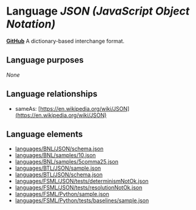 # Language _JSON (JavaScript Object Notation)_
**[GitHub](https://github.com/softlang/yas/blob/master/JSON)**
A dictionary-based interchange format.

## Language purposes
_None_

## Language relationships
* sameAs: [https://en.wikipedia.org/wiki/JSON](https://en.wikipedia.org/wiki/JSON)

## Language elements
* [languages/BNL/JSON/schema.json](../../languages/BNL/JSON/schema.json)
* [languages/BNL/samples/10.json](../../languages/BNL/samples/10.json)
* [languages/BNL/samples/5comma25.json](../../languages/BNL/samples/5comma25.json)
* [languages/BTL/JSON/sample.json](../../languages/BTL/JSON/sample.json)
* [languages/BTL/JSON/schema.json](../../languages/BTL/JSON/schema.json)
* [languages/FSML/JSON/tests/determinismNotOk.json](../../languages/FSML/JSON/tests/determinismNotOk.json)
* [languages/FSML/JSON/tests/resolutionNotOk.json](../../languages/FSML/JSON/tests/resolutionNotOk.json)
* [languages/FSML/Python/sample.json](../../languages/FSML/Python/sample.json)
* [languages/FSML/Python/tests/baselines/sample.json](../../languages/FSML/Python/tests/baselines/sample.json)
